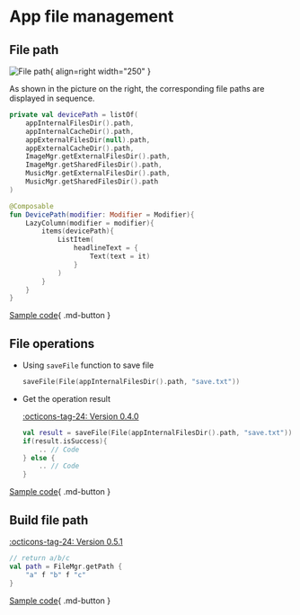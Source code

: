# App file management

## File path

![File path](../img/device_path.png){ align=right width="250" }

As shown in the picture on the right, the corresponding file paths are displayed in sequence.

```kotlin
private val devicePath = listOf(
    appInternalFilesDir().path,
    appInternalCacheDir().path,
    appExternalFilesDir(null).path,
    appExternalCacheDir().path,
    ImageMgr.getExternalFilesDir().path,
    ImageMgr.getSharedFilesDir().path,
    MusicMgr.getExternalFilesDir().path,
    MusicMgr.getSharedFilesDir().path
)

@Composable
fun DevicePath(modifier: Modifier = Modifier){
    LazyColumn(modifier = modifier){
        items(devicePath){
            ListItem(
                headlineText = { 
                    Text(text = it) 
                }
            )
        }
    }
}
```

[Sample code](https://github.com/SakurajimaMaii/Android-Vast-Extension/blob/develop/app-compose/src/main/kotlin/com/ave/vastgui/appcompose/example/FilePath.kt){ .md-button }

## File operations

- Using `saveFile` function to save file

    ```kotlin
    saveFile(File(appInternalFilesDir().path, "save.txt"))
    ```

- Get the operation result

    [:octicons-tag-24: Version 0.4.0](https://ave.entropy2020.cn/version/VastTools/#040)

    ```kotlin
    val result = saveFile(File(appInternalFilesDir().path, "save.txt"))
    if(result.isSuccess){
        .. // Code
    } else {
        .. // Code
    }
    ```

[Sample code](https://github.com/SakurajimaMaii/Android-Vast-Extension/blob/develop/app/src/main/kotlin/com/ave/vastgui/app/activity/FileActivity.kt){ .md-button }

## Build file path

[:octicons-tag-24: Version 0.5.1](https://ave.entropy2020.cn/version/VastTools/#051)

```kotlin
// return a/b/c
val path = FileMgr.getPath { 
    "a" f "b" f "c"
}
```

[Sample code](https://github.com/SakurajimaMaii/Android-Vast-Extension/blob/develop/app-compose/src/main/kotlin/com/ave/vastgui/appcompose/example/FilePath.kt){ .md-button }
